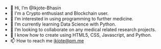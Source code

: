- 👋 Hi, I’m @Ikjote-Bhasin
- 🚀 I'm a Crypto enthusiast and Blockchain user.
- 👀 I’m interested in using programming to further medicine.
- 🌱 I’m currently learning Data Science with Python.
- 💞️ I’m looking to collaborate on any medical related research projects.
- 🧬 I know how to create using HTML5, CSS, Javascript, and Python.
- 📫 How to reach me ikjote@pm.me

<!---
Ikjote-Bhasin/Ikjote-Bhasin is a ✨ special ✨ repository because its `README.md` (this file) appears on your GitHub profile.
You can click the Preview link to take a look at your changes.
--->
